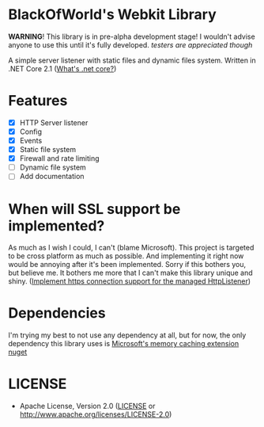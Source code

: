 # BlackOfWorld's Webkit Library
**WARNING**! This library is in pre-alpha development stage! I wouldn't advise anyone to use this until it's fully developed. *testers are appreciated though*


A simple server listener with static files and dynamic files system. Written in .NET Core 2.1 ([What's .net core?](https://en.wikipedia.org/wiki/.NET_Core))
# Features
- [x] HTTP Server listener
- [x] Config
- [x] Events
- [x] Static file system
- [x] Firewall and rate limiting
- [ ] Dynamic file system
- [ ] Add documentation
# When will SSL support be implemented?
As much as I wish I could, I can't (blame Microsoft). This project is targeted to be cross platform as much as possible. And implementing it right now would be annoying after it's been implemented. Sorry if this bothers you, but believe me. It bothers me more that I can't make this library unique and shiny. ([Implement https connection support for the managed HttpListener](https://github.com/dotnet/corefx/issues/14691))
# Dependencies
I'm trying my best to not use any dependency at all, but for now, the only dependency this library uses is [Microsoft's memory caching extension nuget](https://www.nuget.org/packages/Microsoft.Extensions.Caching.Memory/)
# LICENSE
 * Apache License, Version 2.0
   ([LICENSE](LICENSE) or http://www.apache.org/licenses/LICENSE-2.0)
